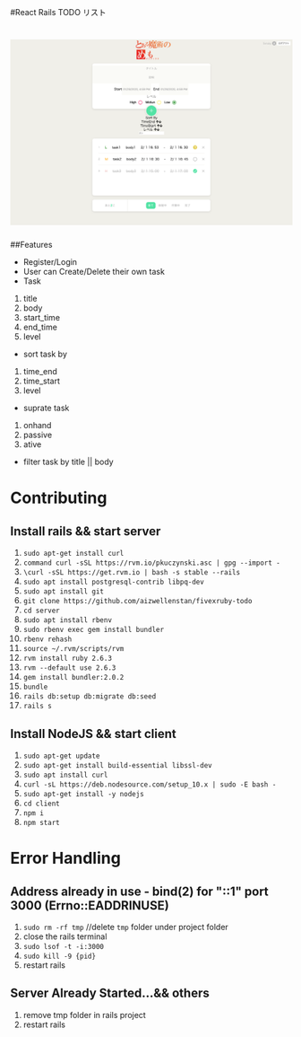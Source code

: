 #React Rails TODO リスト

<h1 align="center">
  <img src="https://github.com/aizwellenstan/fivexruby-todo/blob/master/screenshot.png?raw=true" alt="screenshot" width="600px"/>
</h1>

##Features
- Register/Login
- User can Create/Delete their own task
- Task
1. title
2. body
3. start_time
4. end_time
5. level

- sort task by 
1. time_end
2. time_start
3. level

- suprate task
1. onhand
2. passive
3. ative

- filter task by title || body 

# Contributing
## Install rails && start server
1. `sudo apt-get install curl`
2. `command curl -sSL https://rvm.io/pkuczynski.asc | gpg --import -`
3. `\curl -sSL https://get.rvm.io | bash -s stable --rails`
4. `sudo apt install postgresql-contrib libpq-dev`
5. `sudo apt install git`
6. `git clone https://github.com/aizwellenstan/fivexruby-todo`
7. `cd server`
8. `sudo apt install rbenv`
9. `sudo rbenv exec gem install bundler`
10. `rbenv rehash`
11. `source ~/.rvm/scripts/rvm`
12. `rvm install ruby 2.6.3`
13. `rvm --default use 2.6.3`
14. `gem install bundler:2.0.2`
15. `bundle`
16. `rails db:setup db:migrate db:seed`
17. `rails s`

## Install NodeJS && start client
1. `sudo apt-get update`
2. `sudo apt-get install build-essential libssl-dev`
3. `sudo apt install curl`
4. `curl -sL https://deb.nodesource.com/setup_10.x | sudo -E bash -`
5. `sudo apt-get install -y nodejs`
6. `cd client`
7. `npm i`
8. `npm start`

# Error Handling
## Address already in use - bind(2) for "::1" port 3000 (Errno::EADDRINUSE)
1. `sudo rm -rf tmp`            //delete `tmp` folder under project folder
2. close the rails terminal
3. `sudo lsof -t -i:3000`
4. `sudo kill -9 {pid}`
5. restart rails

## Server Already Started...&& others
1. remove tmp folder in rails project
2. restart rails